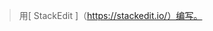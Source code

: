 


> 用[ StackEdit ]（https://stackedit.io/）编写。
<!--stackedit_data:
eyJoaXN0b3J5IjpbMzEwMTU1MjVdfQ==
-->
